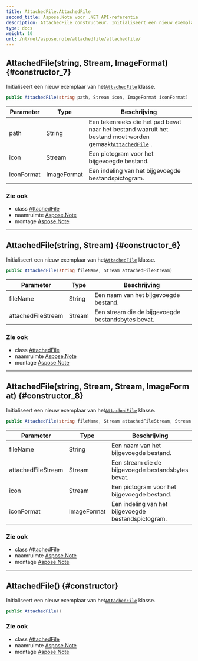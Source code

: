 ```yaml
---
title: AttachedFile.AttachedFile
second_title: Aspose.Note voor .NET API-referentie
description: AttachedFile constructeur. Initialiseert een nieuw exemplaar van hetAttachedFile klasse.
type: docs
weight: 10
url: /nl/net/aspose.note/attachedfile/attachedfile/
---
```

## AttachedFile(string, Stream, ImageFormat) {#constructor_7}

Initialiseert een nieuw exemplaar van het[`AttachedFile`](../) klasse.

```csharp
public AttachedFile(string path, Stream icon, ImageFormat iconFormat)
```

| Parameter | Type | Beschrijving |
| --- | --- | --- |
| path | String | Een tekenreeks die het pad bevat naar het bestand waaruit het bestand moet worden gemaakt[`AttachedFile`](../) . |
| icon | Stream | Een pictogram voor het bijgevoegde bestand. |
| iconFormat | ImageFormat | Een indeling van het bijgevoegde bestandspictogram. |

### Zie ook

* class [AttachedFile](../)
* naamruimte [Aspose.Note](../../attachedfile/)
* montage [Aspose.Note](../../../)

---

## AttachedFile(string, Stream) {#constructor_6}

Initialiseert een nieuw exemplaar van het[`AttachedFile`](../) klasse.

```csharp
public AttachedFile(string fileName, Stream attachedFileStream)
```

| Parameter | Type | Beschrijving |
| --- | --- | --- |
| fileName | String | Een naam van het bijgevoegde bestand. |
| attachedFileStream | Stream | Een stream die de bijgevoegde bestandsbytes bevat. |

### Zie ook

* class [AttachedFile](../)
* naamruimte [Aspose.Note](../../attachedfile/)
* montage [Aspose.Note](../../../)

---

## AttachedFile(string, Stream, Stream, ImageFormat) {#constructor_8}

Initialiseert een nieuw exemplaar van het[`AttachedFile`](../) klasse.

```csharp
public AttachedFile(string fileName, Stream attachedFileStream, Stream icon, ImageFormat iconFormat)
```

| Parameter | Type | Beschrijving |
| --- | --- | --- |
| fileName | String | Een naam van het bijgevoegde bestand. |
| attachedFileStream | Stream | Een stream die de bijgevoegde bestandsbytes bevat. |
| icon | Stream | Een pictogram voor het bijgevoegde bestand. |
| iconFormat | ImageFormat | Een indeling van het bijgevoegde bestandspictogram. |

### Zie ook

* class [AttachedFile](../)
* naamruimte [Aspose.Note](../../attachedfile/)
* montage [Aspose.Note](../../../)

---

## AttachedFile() {#constructor}

Initialiseert een nieuw exemplaar van het[`AttachedFile`](../) klasse.

```csharp
public AttachedFile()
```

### Zie ook

* class [AttachedFile](../)
* naamruimte [Aspose.Note](../../attachedfile/)
* montage [Aspose.Note](../../../)


